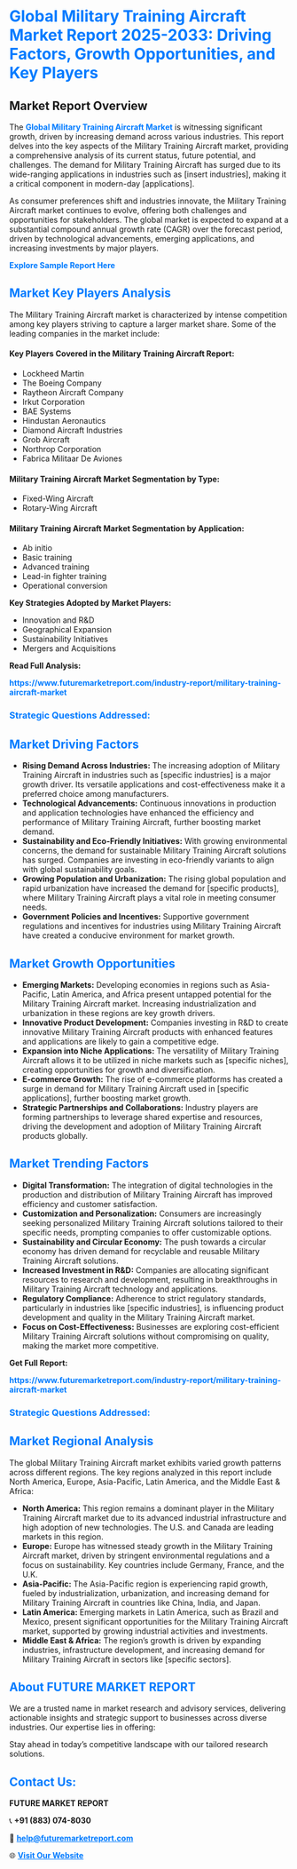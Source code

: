 <h1 style="color: #007BFF;">Global Military Training Aircraft Market Report 2025-2033: Driving Factors, Growth Opportunities, and Key Players</h1>

<section id="overview">
<h2>Market Report Overview</h2>
<p>The <a href="https://www.futuremarketreport.com/industry-report/military-training-aircraft-market" style="color: #007BFF; text-decoration: none;"><strong>Global Military Training Aircraft Market</strong></a> is witnessing significant growth, driven by increasing demand across various industries. This report delves into the key aspects of the Military Training Aircraft market, providing a comprehensive analysis of its current status, future potential, and challenges. The demand for Military Training Aircraft has surged due to its wide-ranging applications in industries such as [insert industries], making it a critical component in modern-day [applications].</p>
<p>As consumer preferences shift and industries innovate, the Military Training Aircraft market continues to evolve, offering both challenges and opportunities for stakeholders. The global market is expected to expand at a substantial compound annual growth rate (CAGR) over the forecast period, driven by technological advancements, emerging applications, and increasing investments by major players.</p>
</section>

<section id="overview">
<p><a href="https://www.futuremarketreport.com/request-sample/reportId=63672" style="color: #007BFF; text-decoration: none;"><strong>Explore Sample Report Here</strong></a></p>
</section>

<section id="key-players">
<h2 style="color: #007BFF;">Market Key Players Analysis</h2>
<p>The Military Training Aircraft market is characterized by intense competition among key players striving to capture a larger market share. Some of the leading companies in the market include:</p>
<h4>Key Players Covered in the Military Training Aircraft Report:</h4>
<ul><li>Lockheed Martin</li><li>The Boeing Company</li><li>Raytheon Aircraft Company</li><li>Irkut Corporation</li><li>BAE Systems</li><li>Hindustan Aeronautics</li><li>Diamond Aircraft Industries</li><li>Grob Aircraft</li><li>Northrop Corporation</li><li>Fabrica Militaar De Aviones</li></ul>
<h4>Military Training Aircraft Market Segmentation by Type:</h4>
<ul><li>Fixed-Wing Aircraft</li><li>Rotary-Wing Aircraft</li></ul>

<h4>Military Training Aircraft Market Segmentation by Application:</h4>
<ul><li>Ab initio</li><li>Basic training</li><li>Advanced training</li><li>Lead-in fighter training</li><li>Operational conversion</li></ul>
<p><strong>Key Strategies Adopted by Market Players:</strong></p>
<ul>
<li>Innovation and R&D</li>
<li>Geographical Expansion</li>
<li>Sustainability Initiatives</li>
<li>Mergers and Acquisitions</li>
</ul>
</section>

<section>
<p><strong>Read Full Analysis: </strong></p><a href="https://www.futuremarketreport.com/industry-report/military-training-aircraft-market" style="color: #007BFF; text-decoration: none;"><strong>https://www.futuremarketreport.com/industry-report/military-training-aircraft-market</strong></a>
<h3 style="color: #007BFF;">Strategic Questions Addressed:</h3>
</section>

<section id="driving-factors">
<h2 style="color: #007BFF;">Market Driving Factors</h2>
<ul>
<li><strong>Rising Demand Across Industries:</strong> The increasing adoption of Military Training Aircraft in industries such as [specific industries] is a major growth driver. Its versatile applications and cost-effectiveness make it a preferred choice among manufacturers.</li>
<li><strong>Technological Advancements:</strong> Continuous innovations in production and application technologies have enhanced the efficiency and performance of Military Training Aircraft, further boosting market demand.</li>
<li><strong>Sustainability and Eco-Friendly Initiatives:</strong> With growing environmental concerns, the demand for sustainable Military Training Aircraft solutions has surged. Companies are investing in eco-friendly variants to align with global sustainability goals.</li>
<li><strong>Growing Population and Urbanization:</strong> The rising global population and rapid urbanization have increased the demand for [specific products], where Military Training Aircraft plays a vital role in meeting consumer needs.</li>
<li><strong>Government Policies and Incentives:</strong> Supportive government regulations and incentives for industries using Military Training Aircraft have created a conducive environment for market growth.</li>
</ul>
</section>

<section id="growth-opportunities">
<h2 style="color: #007BFF;">Market Growth Opportunities</h2>
<ul>
<li><strong>Emerging Markets:</strong> Developing economies in regions such as Asia-Pacific, Latin America, and Africa present untapped potential for the Military Training Aircraft market. Increasing industrialization and urbanization in these regions are key growth drivers.</li>
<li><strong>Innovative Product Development:</strong> Companies investing in R&D to create innovative Military Training Aircraft products with enhanced features and applications are likely to gain a competitive edge.</li>
<li><strong>Expansion into Niche Applications:</strong> The versatility of Military Training Aircraft allows it to be utilized in niche markets such as [specific niches], creating opportunities for growth and diversification.</li>
<li><strong>E-commerce Growth:</strong> The rise of e-commerce platforms has created a surge in demand for Military Training Aircraft used in [specific applications], further boosting market growth.</li>
<li><strong>Strategic Partnerships and Collaborations:</strong> Industry players are forming partnerships to leverage shared expertise and resources, driving the development and adoption of Military Training Aircraft products globally.</li>
</ul>
</section>

<section id="trending-factors">
<h2 style="color: #007BFF;">Market Trending Factors</h2>
<ul>
<li><strong>Digital Transformation:</strong> The integration of digital technologies in the production and distribution of Military Training Aircraft has improved efficiency and customer satisfaction.</li>
<li><strong>Customization and Personalization:</strong> Consumers are increasingly seeking personalized Military Training Aircraft solutions tailored to their specific needs, prompting companies to offer customizable options.</li>
<li><strong>Sustainability and Circular Economy:</strong> The push towards a circular economy has driven demand for recyclable and reusable Military Training Aircraft solutions.</li>
<li><strong>Increased Investment in R&D:</strong> Companies are allocating significant resources to research and development, resulting in breakthroughs in Military Training Aircraft technology and applications.</li>
<li><strong>Regulatory Compliance:</strong> Adherence to strict regulatory standards, particularly in industries like [specific industries], is influencing product development and quality in the Military Training Aircraft market.</li>
<li><strong>Focus on Cost-Effectiveness:</strong> Businesses are exploring cost-efficient Military Training Aircraft solutions without compromising on quality, making the market more competitive.</li>
</ul>
</section>

<section>
<p><strong>Get Full Report: </strong></p><a href="https://www.futuremarketreport.com/industry-report/military-training-aircraft-market" style="color: #007BFF; text-decoration: none;"><strong>https://www.futuremarketreport.com/industry-report/military-training-aircraft-market</strong></a>
<h3 style="color: #007BFF;">Strategic Questions Addressed:</h3>
</section>


<section id="regional-analysis">
<h2 style="color: #007BFF;">Market Regional Analysis</h2>
<p>The global Military Training Aircraft market exhibits varied growth patterns across different regions. The key regions analyzed in this report include North America, Europe, Asia-Pacific, Latin America, and the Middle East & Africa:</p>
<ul>
<li><strong>North America:</strong> This region remains a dominant player in the Military Training Aircraft market due to its advanced industrial infrastructure and high adoption of new technologies. The U.S. and Canada are leading markets in this region.</li>
<li><strong>Europe:</strong> Europe has witnessed steady growth in the Military Training Aircraft market, driven by stringent environmental regulations and a focus on sustainability. Key countries include Germany, France, and the U.K.</li>
<li><strong>Asia-Pacific:</strong> The Asia-Pacific region is experiencing rapid growth, fueled by industrialization, urbanization, and increasing demand for Military Training Aircraft in countries like China, India, and Japan.</li>
<li><strong>Latin America:</strong> Emerging markets in Latin America, such as Brazil and Mexico, present significant opportunities for the Military Training Aircraft market, supported by growing industrial activities and investments.</li>
<li><strong>Middle East & Africa:</strong> The region’s growth is driven by expanding industries, infrastructure development, and increasing demand for Military Training Aircraft in sectors like [specific sectors].</li>
</ul>
</section>

<footer>
<h2 style="color: #007BFF;">About FUTURE MARKET REPORT</h2>
<p>We are a trusted name in market research and advisory services, delivering actionable insights and strategic support to businesses across diverse industries. Our expertise lies in offering:</p>

<p>Stay ahead in today’s competitive landscape with our tailored research solutions.</p>

<h2 style="color: #007BFF;">Contact Us:</h2>
<p><strong>FUTURE MARKET REPORT</strong></p>
<p>📞 <strong>+91 (883) 074-8030</strong></p>
<p>📧 <strong><a href="mailto:help@futuremarketreport.com" style="color: #007BFF;">help@futuremarketreport.com</a></strong></p>
<p>🌐 <strong><a href="https://www.futuremarketreport.com/" style="color: #007BFF;">Visit Our Website</a></strong></p>
</footer>